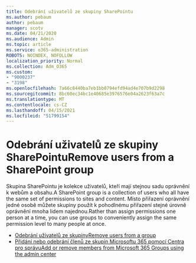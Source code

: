 ```yaml
---
title: Odebrání uživatelů ze skupiny SharePointu
ms.author: pebaum
author: pebaum
manager: scotv
ms.date: 04/21/2020
ms.audience: Admin
ms.topic: article
ms.service: o365-administration
ROBOTS: NOINDEX, NOFOLLOW
localization_priority: Normal
ms.collection: Adm_O365
ms.custom:
- "9000237"
- "3198"
ms.openlocfilehash: 7a66c8440ba7eb1bb0794efd94ad4e707b9d2298
ms.sourcegitcommit: 8bc60ec34bc1e40685e3976576e04a2623f63a7c
ms.translationtype: MT
ms.contentlocale: cs-CZ
ms.lasthandoff: 04/15/2021
ms.locfileid: "51799154"
---
```

# <a name="remove-users-from-a-sharepoint-group"></a><span data-ttu-id="5bd16-102">Odebrání uživatelů ze skupiny SharePointu</span><span class="sxs-lookup"><span data-stu-id="5bd16-102">Remove users from a SharePoint group</span></span>

<span data-ttu-id="5bd16-103">Skupina SharePointu je kolekce uživatelů, kteří mají stejnou sadu oprávnění k webům a obsahu.</span><span class="sxs-lookup"><span data-stu-id="5bd16-103">A SharePoint group is a collection of users who all have the same set of permissions to sites and content.</span></span> <span data-ttu-id="5bd16-104">Místo přiřazení oprávnění jedné osobě můžete skupiny použít k pohodlnému přiřazení stejné úrovně oprávnění mnoha lidem najednou.</span><span class="sxs-lookup"><span data-stu-id="5bd16-104">Rather than assign permissions one person at a time, you can use groups to conveniently assign the same permission level to many people at once.</span></span>

- [<span data-ttu-id="5bd16-105">Odebrání uživatelů ze skupiny</span><span class="sxs-lookup"><span data-stu-id="5bd16-105">Remove users from a group</span></span>](https://docs.microsoft.com/sharepoint/customize-sharepoint-site-permissions#remove-users-from-a-group)
- [<span data-ttu-id="5bd16-106">Přidání nebo odebrání členů ze skupin Microsoftu 365 pomocí Centra pro správu</span><span class="sxs-lookup"><span data-stu-id="5bd16-106">Add or remove members from Microsoft 365 Groups using the admin center</span></span>](https://docs.microsoft.com/microsoft-365/admin/create-groups/add-or-remove-members-from-groups)

